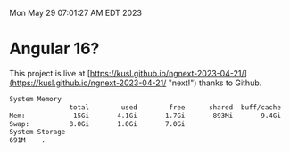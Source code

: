 Mon May 29 07:01:27 AM EDT 2023

# Angular 16?


This project is live at [https://kusl.github.io/ngnext-2023-04-21/](https://kusl.github.io/ngnext-2023-04-21/ "next!") thanks to Github.

```bash
System Memory
               total        used        free      shared  buff/cache   available
Mem:            15Gi       4.1Gi       1.7Gi       893Mi       9.4Gi         9Gi
Swap:          8.0Gi       1.0Gi       7.0Gi
System Storage
691M	.
```
